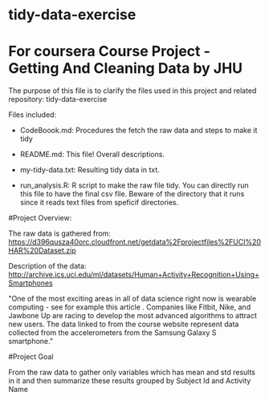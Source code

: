 

# tidy-data-exercise


# For coursera Course Project - Getting And Cleaning Data by JHU

The purpose of this file is to clarify the files used in this project and related repository: tidy-data-exercise

Files included:

- CodeBoook.md: Procedures the fetch the raw data and steps to make it tidy

- README.md: This file! Overall descriptions.

- my-tidy-data.txt: Resulting tidy data in txt.

- run_analysis.R: R script to make the raw file tidy. You can directly run this file to have the final csv file. Beware of the directory that it runs since it reads text files from speficif directories.

#Project Overview:

The raw data is gathered from: https://d396qusza40orc.cloudfront.net/getdata%2Fprojectfiles%2FUCI%20HAR%20Dataset.zip

Description of the data: http://archive.ics.uci.edu/ml/datasets/Human+Activity+Recognition+Using+Smartphones

"One of the most exciting areas in all of data science right now is wearable computing - see for example this article . Companies like Fitbit, Nike, and Jawbone Up are racing to develop the most advanced algorithms to attract new users. The data linked to from the course website represent data collected from the accelerometers from the Samsung Galaxy S smartphone."


#Project Goal

From the raw data to gather only variables which has mean and std results in it and then summarize these results grouped by Subject Id and Activity Name


